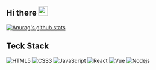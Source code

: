 <!--
**3Alan/3Alan** is a ✨ _special_ ✨ repository because its `README.md` (this file) appears on your GitHub profile.

Here are some ideas to get you started:

- 🔭 I’m currently working on ...
- 🌱 I’m currently learning ...
- 👯 I’m looking to collaborate on ...
- 🤔 I’m looking for help with ...
- 💬 Ask me about ...
- 📫 How to reach me: ...
- 😄 Pronouns: ...
- ⚡ Fun fact: ...
-->
## Hi there <a href="https://www.alanwang.site/"><img src="https://media.giphy.com/media/hvRJCLFzcasrR4ia7z/giphy.gif" width="25px"></a>
 [![Anurag's github stats](https://github-readme-stats.vercel.app/api?username=3Alan&count_private=true&show_icons=true)](https://github.com/anuraghazra/github-readme-stats)

##  Teck Stack
![HTML5](https://img.shields.io/badge/-HTML5-E34F26?style=flat-square&logo=html5&logoColor=white)
![CSS3](https://img.shields.io/badge/-CSS3-1572B6?style=flat-square&logo=css3)
![JavaScript](https://img.shields.io/badge/-JavaScript-black?style=flat-square&logo=javascript)
![React](https://img.shields.io/badge/-React-171b21?style=flat-square&logo=react)
![Vue](https://img.shields.io/badge/-Vue-171b21?style=flat-square&logo=vue.js)
![Nodejs](https://img.shields.io/badge/-Nodejs-171b21?style=flat-square&logo=Node.js)

